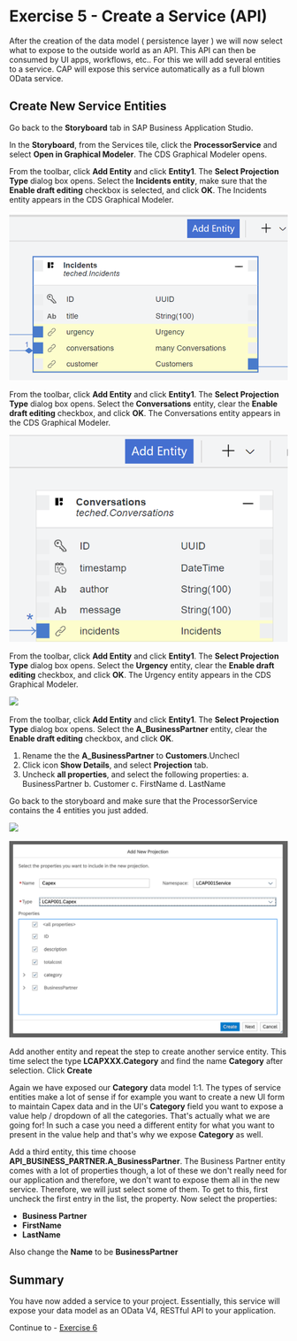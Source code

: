 # Exercise 5 - Create a Service (API)

After the creation of the data model ( persistence layer ) we will now select what to expose to the outside world as an API. This API can then be consumed by UI apps, workflows, etc.. For this we will add several entities to a service. CAP will expose this service automatically as a full blown OData service.

## Create New Service Entities

Go back to the **Storyboard** tab in SAP Business Application Studio.

In the **Storyboard**, from the Services tile, click the **ProcessorService** and select **Open in Graphical Modeler**.
The CDS Graphical Modeler opens.

From the toolbar, click **Add Entity** and click **Entity1**.
The **Select Projection Type** dialog box opens.
Select the **Incidents entity**, make sure that the **Enable draft editing** checkbox is selected, and click **OK**.
The Incidents entity appears in the CDS Graphical Modeler.

![](/exercises/Ex5/images/Incidentsprojection.png)

From the toolbar, click **Add Entity** and click **Entity1**.
The **Select Projection Type** dialog box opens.
Select the **Conversations** entity, clear the **Enable draft editing** checkbox, and click **OK**.
The Conversations entity appears in the CDS Graphical Modeler.

![](/exercises/Ex5/images/conversationsprojections.png)

From the toolbar, click **Add Entity** and click **Entity1**.
The **Select Projection Type** dialog box opens.
Select the **Urgency** entity, clear the **Enable draft editing** checkbox, and click **OK**.
The Urgency entity appears in the CDS Graphical Modeler.

![](/exercises/Ex5/images/urgencyprojections.png)

From the toolbar, click **Add Entity** and click **Entity1**.
The **Select Projection Type** dialog box opens.
Select the **A_BusinessPartner** entity, clear the **Enable draft editing** checkbox, and click **OK**.
1. Rename the the **A_BusinessPartner** to **Customers**.Unchecl 
2. Click icon **Show Details**, and select **Projection** tab.
3. Uncheck **all properties**, and select the following properties:
   a. BusinessPartner
   b. Customer
   c. FirstName
   d. LastName

Go back to the storyboard and make sure that the ProcessorService contains the 4 entities you just added.

![](/exercises/Ex5/images/customersprojections.png)


![](/exercises/ex3/images/LCAP_32.png)

Add another entity and repeat the step to create another service entity. This time select the type **LCAPXXX.Category** and find the name **Category** after selection. Click **Create**

Again we have exposed our **Category** data model 1:1. The types of service entities make a lot of sense if for example you want to create a new UI form to maintain Capex data and in the UI's **Category** field you want to expose a value help / dropdown of all the categories. That's actually what we are going for! In such a case you need a different entity for what you want to present in the value help and that's why we expose **Category** as well.

Add a third entity, this time choose **API_BUSINESS_PARTNER.A_BusinessPartner**. The Business Partner entity comes with a lot of properties though, a lot of these we don't really need for our application and therefore, we don't want to expose them all in the new service. Therefore, we will just select some of them. To get to this, first uncheck the first entry in the list, the **<all properties>** property. Now select the properties:
- **Business Partner**
- **FirstName**
- **LastName**

Also change the **Name** to be **BusinessPartner**
## Summary
You have now added a service to your project. Essentially, this service will expose your data model as an OData V4, RESTful API to your application.

Continue to - [Exercise 6](../Ex6/README.md)
